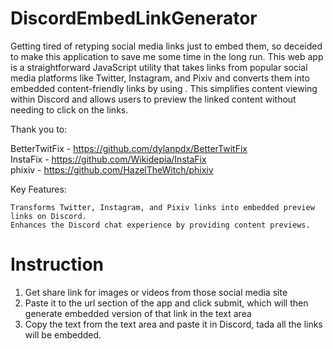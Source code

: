 # DiscordEmbedLinkGenerator
Getting tired of retyping social media links just to embed them, so deceided to make this application to save me some time in the long run. This web app is a straightforward JavaScript utility that takes links from popular social media platforms like Twitter, Instagram, and Pixiv and converts them into embedded content-friendly links by using . This simplifies content viewing within Discord and allows users to preview the linked content without needing to click on the links.

Thank you to: 

BetterTwitFix - https://github.com/dylanpdx/BetterTwitFix <br />
InstaFix - https://github.com/Wikidepia/InstaFix <br />
phixiv - https://github.com/HazelTheWitch/phixiv

Key Features:

    Transforms Twitter, Instagram, and Pixiv links into embedded preview links on Discord.
    Enhances the Discord chat experience by providing content previews.

# Instruction
1. Get share link for images or videos from those social media site
2. Paste it to the url section of the app and click submit, which will then generate embedded version of that link in the text area
3. Copy the text from the text area and paste it in Discord, tada all the links will be embedded.
